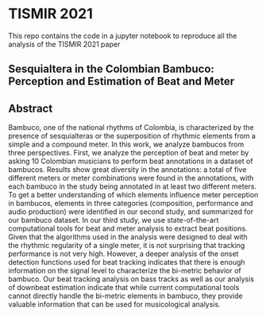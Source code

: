 # TISMIR 2021
This repo contains the code in a jupyter notebook to reproduce all the analysis of the TISMIR 2021 paper

## **Sesquialtera in the Colombian Bambuco: Perception and Estimation of Beat and Meter**

## Abstract
Bambuco, one of the national rhythms of Colombia, is characterized by the presence of sesquialteras or the superposition 
of rhythmic elements from a simple and a compound meter. In this work, we analyze bambucos from three perspectives. 
First, we analyze the perception of beat and meter by asking 10 Colombian musicians to perform beat annotations in a 
dataset of bambucos. Results show great diversity in the annotations: a total of five different meters or meter 
combinations were found in the annotations, with each bambuco in the study being annotated in at least two different 
meters.  To get a better understanding of which elements influence meter perception in bambucos, elements in three 
categories (composition, performance and audio production) were identified in our second study, and summarized for our 
bambuco dataset.  In our third study, we use state-of-the-art computational tools for beat and meter analysis to extract 
beat positions. Given that the algorithms used in the analysis were designed to deal with the rhythmic regularity of a 
single meter, it is not surprising that tracking performance is not very high.  However, a deeper analysis of the onset 
detection functions used for beat tracking indicates that there is enough information on the signal level to 
characterize the bi-metric behavior of bambuco. Our beat tracking analysis on bass tracks as well as our analysis of 
downbeat estimation indicate that while current computational tools cannot directly handle the bi-metric elements in 
bambuco, they provide valuable information that can be used for musicological analysis.





